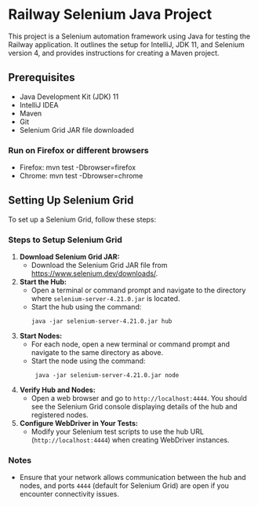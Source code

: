 # Railway Selenium Java Project
This project is a Selenium automation framework using Java for testing the Railway application. It outlines the setup for IntelliJ, JDK 11, and Selenium version 4, and provides instructions for creating a Maven project.
## Prerequisites
- Java Development Kit (JDK) 11
- IntelliJ IDEA
- Maven
- Git
- Selenium Grid JAR file downloaded 

### Run on Firefox or different browsers
- Firefox: mvn test -Dbrowser=firefox 
- Chrome: mvn test -Dbrowser=chrome 

## Setting Up Selenium Grid
To set up a Selenium Grid, follow these steps:
### Steps to Setup Selenium Grid
1. **Download Selenium Grid JAR:**
    - Download the Selenium Grid JAR file from https://www.selenium.dev/downloads/.
2. **Start the Hub:**
    - Open a terminal or command prompt and navigate to the directory where `selenium-server-4.21.0.jar` is located.
    - Start the hub using the command:
      ```
      java -jar selenium-server-4.21.0.jar hub
      ```
3. **Start Nodes:**
    - For each node, open a new terminal or command prompt and navigate to the same directory as above.
    - Start the node using the command:
      ```
       java -jar selenium-server-4.21.0.jar node
      ```
4. **Verify Hub and Nodes:**
    - Open a web browser and go to `http://localhost:4444`. You should see the Selenium Grid console displaying details of the hub and registered nodes.
5. **Configure WebDriver in Your Tests:**
    - Modify your Selenium test scripts to use the hub URL (`http://localhost:4444`) when creating WebDriver instances.
### Notes
- Ensure that your network allows communication between the hub and nodes, and ports `4444` (default for Selenium Grid) are open if you encounter connectivity issues.
